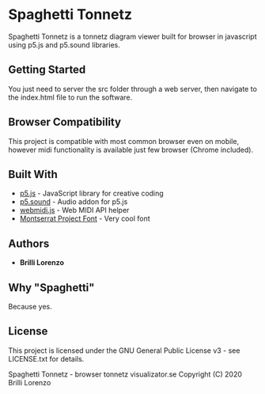 # Spaghetti Tonnetz

Spaghetti Tonnetz is a tonnetz diagram viewer built for browser in javascript using p5.js and p5.sound libraries.

## Getting Started

You just need to server the src folder through a web server, then navigate to the index.html file to run the software.

## Browser Compatibility

This project is compatible with most common browser even on mobile, however midi functionality is available just few browser (Chrome included).

## Built With

* [p5.js](https://p5js.org/) - JavaScript library for creative coding
* [p5.sound](https://github.com/processing/p5.js-sound) - Audio addon for p5.js
* [webmidi.js](https://github.com/djipco/webmidi) - Web MIDI API helper
* [Montserrat Project Font](https://github.com/JulietaUla/Montserrat) - Very cool font

## Authors

* **Brilli Lorenzo**

## Why "Spaghetti"

Because yes.

## License

This project is licensed under the GNU General Public License v3 - see LICENSE.txt for details.

Spaghetti Tonnetz - browser tonnetz visualizator.se
Copyright (C) 2020  Brilli Lorenzo